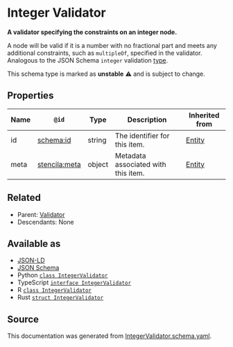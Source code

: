 # Integer Validator

**A validator specifying the constraints on an integer node.**

A node will be valid if it is a number with no fractional part and meets any additional constraints, such as `multipleOf`, specified in the validator. Analogous to the JSON Schema `integer` validation [type](https://json-schema.org/draft/2019-09/json-schema-validation.html#rfc.section.6.1.1).

This schema type is marked as **unstable** ⚠️ and is subject to change.

## Properties

| Name | `@id`                                                 | Type   | Description                         | Inherited from      |
| ---- | ----------------------------------------------------- | ------ | ----------------------------------- | ------------------- |
| id   | [schema:id](https://schema.org/id)                    | string | The identifier for this item.       | [Entity](Entity.md) |
| meta | [stencila:meta](https://schema.stenci.la/meta.jsonld) | object | Metadata associated with this item. | [Entity](Entity.md) |

## Related

- Parent: [Validator](Validator.md)
- Descendants: None

## Available as

- [JSON-LD](https://schema.stenci.la/IntegerValidator.jsonld)
- [JSON Schema](https://schema.stenci.la/v1/IntegerValidator.schema.json)
- Python [`class IntegerValidator`](https://stencila.github.io/schema/python/docs/types.html#schema.types.IntegerValidator)
- TypeScript [`interface IntegerValidator`](https://stencila.github.io/schema/ts/docs/interfaces/integervalidator.html)
- R [`class IntegerValidator`](https://cran.r-project.org/web/packages/stencilaschema/stencilaschema.pdf)
- Rust [`struct IntegerValidator`](https://docs.rs/stencila-schema/latest/stencila_schema/struct.IntegerValidator.html)

## Source

This documentation was generated from [IntegerValidator.schema.yaml](https://github.com/stencila/stencila/blob/master/schema/IntegerValidator.schema.yaml).
